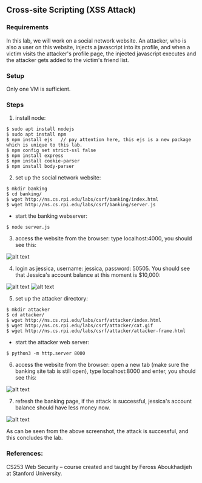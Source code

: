 ## Cross-site Scripting (XSS Attack)

### Requirements 

In this lab, we will work on a social network website. An attacker, who is also a user on this website, injects a javascript into its profile, and when a victim visits the attacker's profile page, the injected javascript executes and the attacker gets added to the victim's friend list.

### Setup

Only one VM is sufficient.

### Steps

1. install node:

```console
$ sudo apt install nodejs
$ sudo apt install npm
$ npm install ejs	// pay attention here, this ejs is a new package which is unique to this lab.
$ npm config set strict-ssl false
$ npm install express
$ npm install cookie-parser
$ npm install body-parser
```

2. set up the social network website:

```console
$ mkdir banking
$ cd banking/
$ wget http://ns.cs.rpi.edu/labs/csrf/banking/index.html
$ wget http://ns.cs.rpi.edu/labs/csrf/banking/server.js
```

- start the banking webserver:
```console
$ node server.js
```

3. access the website from the browser: type localhost:4000, you should see this:

![alt text](images/lab-csrf-banking-site.png "Lab csrf banking")

4. login as jessica, username: jessica, password: 50505. You should see that Jessica's account balance at this moment is $10,000:

![alt text](images/lab-csrf-banking-login.png "Lab csrf banking login")
![alt text](images/lab-csrf-banking-balance.png "Lab csrf banking balance")

5. set up the attacker directory:

```console
$ mkdir attacker
$ cd attacker/
$ wget http://ns.cs.rpi.edu/labs/csrf/attacker/index.html
$ wget http://ns.cs.rpi.edu/labs/csrf/attacker/cat.gif
$ wget http://ns.cs.rpi.edu/labs/csrf/attacker/attacker-frame.html
```

- start the attacker web server:
```console
$ python3 -m http.server 8000
```

6. access the website from the browser: open a new tab (make sure the banking site tab is still open), type localhost:8000 and enter, you should see this:

![alt text](images/lab-csrf-attacker-site.png "Lab csrf attacker")

7. refresh the banking page, if the attack is successful, jessica's account balance should have less money now.

![alt text](images/lab-csrf-attack-success.png "Lab csrf attack success")

As can be seen from the above screenshot, the attack is successful, and this concludes the lab.

### References:

CS253 Web Security – course created and taught by Feross Aboukhadijeh at Stanford University.
